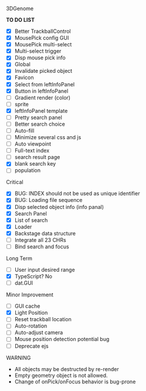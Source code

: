 3DGenome

**TO DO LIST**

- [x] Better TrackballControl
- [x] MousePick config GUI
- [x] MousePick multi-select
- [x] Multi-select trigger
- [x] Disp mouse pick info
- [x] Global
- [x] Invalidate picked object
- [x] Favicon
- [x] Select from leftInfoPanel
- [x] Button in leftInfoPanel
- [ ] Gradient render (color)
- [ ] sprite
- [x] leftInfoPanel template
- [ ] Pretty search panel
- [ ] Better search choice
- [ ] Auto-fill
- [ ] Minimize several css and js
- [ ] Auto viewpoint
- [ ] Full-text index
- [ ] search result page
- [x] blank search key
- [ ] population

Critical
- [x] BUG: INDEX should not be used as unique identifier
- [x] BUG: Loading file sequence
- [x] Disp selected object info (info panal)
- [x] Search Panel
- [x] List of search
- [x] Loader
- [x] Backstage data structure
- [ ] Integrate all 23 CHRs
- [ ] Bind search and focus

Long Term
- [ ] User input desired range 
- [x] TypeScript? No
- [ ] dat.GUI

Minor Improvement
- [ ] GUI cache
- [x] Light Position
- [ ] Reset trackball location
- [ ] Auto-rotation
- [ ] Auto-adjust camera
- [ ] Mouse position detection potential bug
- [ ] Deprecate ejs

WARNING
- All objects may be destructed by re-render
- Empty geometry object is not allowed.
- Change of onPick/onFocus behavior is bug-prone